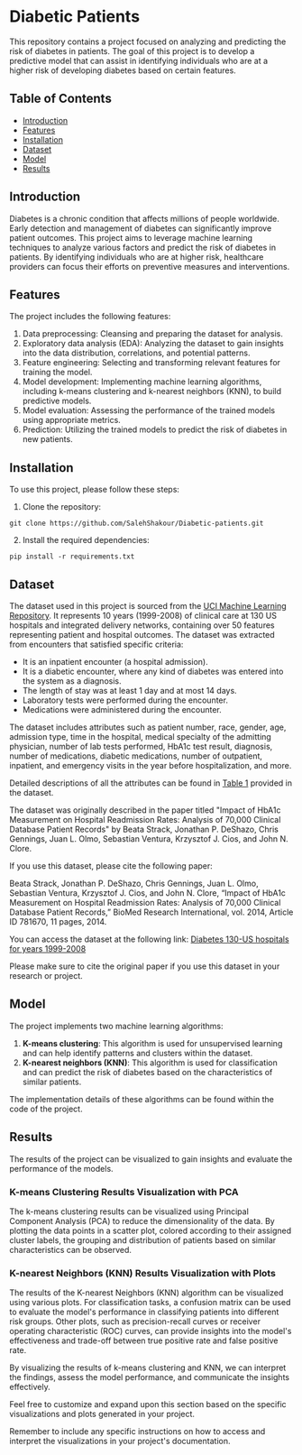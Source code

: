 # Diabetic Patients

This repository contains a project focused on analyzing and predicting the risk of diabetes in patients. The goal of this project is to develop a predictive model that can assist in identifying individuals who are at a higher risk of developing diabetes based on certain features.

## Table of Contents

- [Introduction](#introduction)
- [Features](#features)
- [Installation](#installation)
- [Dataset](#dataset)
- [Model](#model)
- [Results](#results)


## Introduction

Diabetes is a chronic condition that affects millions of people worldwide. Early detection and management of diabetes can significantly improve patient outcomes. This project aims to leverage machine learning techniques to analyze various factors and predict the risk of diabetes in patients. By identifying individuals who are at higher risk, healthcare providers can focus their efforts on preventive measures and interventions.

## Features

The project includes the following features:

1. Data preprocessing: Cleansing and preparing the dataset for analysis.
2. Exploratory data analysis (EDA): Analyzing the dataset to gain insights into the data distribution, correlations, and potential patterns.
3. Feature engineering: Selecting and transforming relevant features for training the model.
4. Model development: Implementing machine learning algorithms, including k-means clustering and k-nearest neighbors (KNN), to build predictive models.
5. Model evaluation: Assessing the performance of the trained models using appropriate metrics.
6. Prediction: Utilizing the trained models to predict the risk of diabetes in new patients.

## Installation

To use this project, please follow these steps:

1. Clone the repository:
```
git clone https://github.com/SalehShakour/Diabetic-patients.git
```
2. Install the required dependencies:
```
pip install -r requirements.txt
```

## Dataset

The dataset used in this project is sourced from the [UCI Machine Learning Repository](https://archive.ics.uci.edu/ml/machine-learning-databases/00296/). It represents 10 years (1999-2008) of clinical care at 130 US hospitals and integrated delivery networks, containing over 50 features representing patient and hospital outcomes. The dataset was extracted from encounters that satisfied specific criteria:

- It is an inpatient encounter (a hospital admission).
- It is a diabetic encounter, where any kind of diabetes was entered into the system as a diagnosis.
- The length of stay was at least 1 day and at most 14 days.
- Laboratory tests were performed during the encounter.
- Medications were administered during the encounter.

The dataset includes attributes such as patient number, race, gender, age, admission type, time in the hospital, medical specialty of the admitting physician, number of lab tests performed, HbA1c test result, diagnosis, number of medications, diabetic medications, number of outpatient, inpatient, and emergency visits in the year before hospitalization, and more.

Detailed descriptions of all the attributes can be found in [Table 1](https://archive.ics.uci.edu/ml/machine-learning-databases/00296/Dataset%20description.docx) provided in the dataset.

The dataset was originally described in the paper titled "Impact of HbA1c Measurement on Hospital Readmission Rates: Analysis of 70,000 Clinical Database Patient Records" by Beata Strack, Jonathan P. DeShazo, Chris Gennings, Juan L. Olmo, Sebastian Ventura, Krzysztof J. Cios, and John N. Clore.

If you use this dataset, please cite the following paper:

Beata Strack, Jonathan P. DeShazo, Chris Gennings, Juan L. Olmo, Sebastian Ventura, Krzysztof J. Cios, and John N. Clore, “Impact of HbA1c Measurement on Hospital Readmission Rates: Analysis of 70,000 Clinical Database Patient Records,” BioMed Research International, vol. 2014, Article ID 781670, 11 pages, 2014.

You can access the dataset at the following link: [Diabetes 130-US hospitals for years 1999-2008](https://archive.ics.uci.edu/ml/machine-learning-databases/00296/)

Please make sure to cite the original paper if you use this dataset in your research or project.

## Model

The project implements two machine learning algorithms:

1. **K-means clustering**: This algorithm is used for unsupervised learning and can help identify patterns and clusters within the dataset.
2. **K-nearest neighbors (KNN)**: This algorithm is used for classification and can predict the risk of diabetes based on the characteristics of similar patients.

The implementation details of these algorithms can be found within the code of the project.

## Results

The results of the project can be visualized to gain insights and evaluate the performance of the models.

### K-means Clustering Results Visualization with PCA

The k-means clustering results can be visualized using Principal Component Analysis (PCA) to reduce the dimensionality of the data. By plotting the data points in a scatter plot, colored according to their assigned cluster labels, the grouping and distribution of patients based on similar characteristics can be observed.

### K-nearest Neighbors (KNN) Results Visualization with Plots

The results of the K-nearest Neighbors (KNN) algorithm can be visualized using various plots. For classification tasks, a confusion matrix can be used to evaluate the model's performance in classifying patients into different risk groups. Other plots, such as precision-recall curves or receiver operating characteristic (ROC) curves, can provide insights into the model's effectiveness and trade-off between true positive rate and false positive rate.

By visualizing the results of k-means clustering and KNN, we can interpret the findings, assess the model performance, and communicate the insights effectively.

Feel free to customize and expand upon this section based on the specific visualizations and plots generated in your project.

Remember to include any specific instructions on how to access and interpret the visualizations in your project's documentation.
